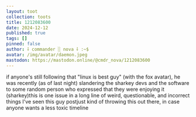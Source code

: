 ```yaml
---
layout: toot
collection: toots
title: 1212083600
date: 2024-12-12
published: true
tags: []
pinned: false
author: ⸸ commander ░ nova ⸸ :~$
avatar: /img/avatar/daemon.jpeg
mastodon: https://mastodon.online/@cmdr_nova/1212083600
---
```


if anyone's still following that "linux is best guy" (with the fox avatar), he was recently (as of last night) slandering the sharkey devs and the software to some random person who expressed that they were enjoying it (sharkey)this is one issue in a long line of weird, questionable, and incorrect things I've seen this guy postjust kind of throwing this out there, in case anyone wants a less toxic timeline
